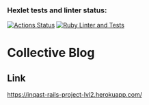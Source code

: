 ### Hexlet tests and linter status:
[![Actions Status](https://github.com/1NQ457/rails-project-lvl2/workflows/hexlet-check/badge.svg)](https://github.com/1NQ457/rails-project-lvl2/actions)
[![Ruby Linter and Tests](https://github.com/1NQ457/rails-project-lvl2/actions/workflows/lint-tests.yml/badge.svg)](https://github.com/1NQ457/rails-project-lvl2/actions/workflows/lint-tests.yml)

# Collective Blog

## Link
https://inqast-rails-project-lvl2.herokuapp.com/